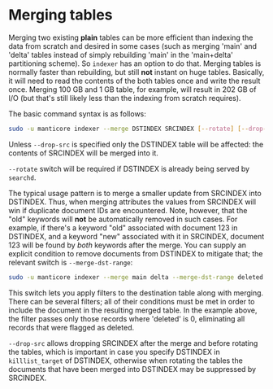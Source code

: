 # Merging tables

Merging two existing **plain** tables can be more efficient than indexing the data from scratch and desired in some cases (such as merging 'main' and 'delta' tables instead of simply rebuilding 'main' in the 'main+delta' partitioning scheme). So `indexer` has an option to do that. Merging tables is normally faster than rebuilding, but still **not** instant on huge tables. Basically, it will need to read the contents of the both tables once and write the result once. Merging 100 GB and 1 GB table, for example, will result in 202 GB of I/O (but that's still likely less than the indexing from scratch requires).

The basic command syntax is as follows:

```bash
sudo -u manticore indexer --merge DSTINDEX SRCINDEX [--rotate] [--drop-src]
```

Unless `--drop-src` is specified only the DSTINDEX table will be affected: the contents of SRCINDEX will be merged into it.

`--rotate` switch will be required if DSTINDEX is already being served by `searchd`.

The typical usage pattern is to merge a smaller update from SRCINDEX into DSTINDEX. Thus, when merging attributes the values from SRCINDEX will win if duplicate document IDs are encountered. Note, however, that the "old" keywords will **not** be automatically removed in such cases. For example, if there's a keyword "old" associated with document 123 in DSTINDEX, and a keyword "new" associated with it in SRCINDEX, document 123 will be found by *both* keywords after the merge. You can supply an explicit condition to remove documents from DSTINDEX to mitigate that; the relevant switch is `--merge-dst-range`:

```bash
sudo -u manticore indexer --merge main delta --merge-dst-range deleted 0 0
```

This switch lets you apply filters to the destination table along with merging. There can be several filters; all of their conditions must be met in order to include the document in the resulting merged table. In the example above, the filter passes only those records where 'deleted' is 0, eliminating all records that were flagged as deleted.

`--drop-src` allows dropping SRCINDEX after the merge and before rotating the tables, which is important in case you specify DSTINDEX in `killlist_target` of DSTINDEX, otherwise when rotating the tables the documents that have been merged into DSTINDEX may be suppressed by SRCINDEX.
